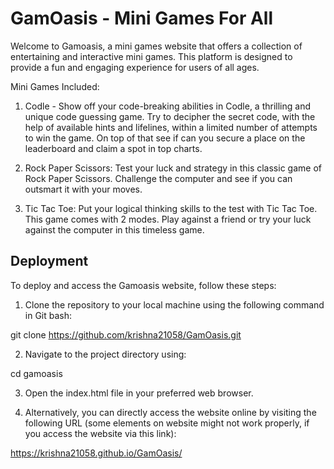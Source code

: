 
# GamOasis - Mini Games For All

Welcome to Gamoasis, a mini games website that offers a collection of entertaining and interactive mini games. 
This platform is designed to provide a fun and engaging experience for users of all ages.

Mini Games Included:

1. Codle - Show off your code-breaking abilities in Codle, a thrilling and unique code guessing game. Try to decipher the secret code, with the help of available hints and lifelines, within a limited number of attempts to win the game. On top of that see if can you secure a place on the leaderboard and claim a spot in top charts.

2. Rock Paper Scissors: Test your luck and strategy in this classic game of Rock Paper Scissors. Challenge the computer and see if you can outsmart it with your moves.

3. Tic Tac Toe: Put your logical thinking skills to the test with Tic Tac Toe. This game comes with 2 modes. Play against a friend or try your luck against the computer in this timeless game.

## Deployment

To deploy and access the Gamoasis website, follow these steps:

1. Clone the repository to your local machine using the following command in Git bash:

  git clone https://github.com/krishna21058/GamOasis.git

2. Navigate to the project directory using:

  cd gamoasis

3. Open the index.html file in your preferred web browser.

4. Alternatively, you can directly access the website online by visiting the following URL (some elements on website might not work properly, if you access the website via this link):

https://krishna21058.github.io/GamOasis/
